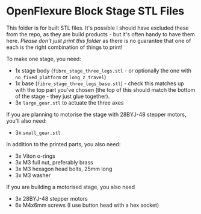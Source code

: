 # OpenFlexure Block Stage STL Files
This folder is for built STL files.  It's possible I should have excluded these from the repo, as they are build products - but it's often handy to have them here.  *Please don't just print this folder* as there is no guarantee that one of each is the right combination of things to print!

To make one stage, you need:
* 1x stage body (``fibre_stage_three_legs.stl`` - or optionally the one with ``no_fixed_platform`` or ``long_z_travel``)
* 1x base (``fibre_stage_three_legs_base.stl``) - check this matches up with the top part you've chosen (the top of this should match the bottom of the stage - they just glue together).
* 3x ``large_gear.stl`` to actuate the three axes

If you are planning to motorise the stage with 28BYJ-48 stepper motors, you'll also need:
* 3x ``small_gear.stl``

In addition to the printed parts, you also need:
* 3x Viton o-rings
* 3x M3 full nut, preferably brass
* 3x M3 hexagon head bolts, 25mm long
* 3x M3 washer

If you are building a motorised stage, you also need
* 3x 28BYJ-48 stepper motors
* 6x M4x6mm screws (I use button head with a hex socket)

